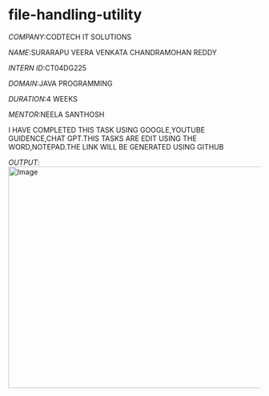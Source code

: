 # file-handling-utility

*COMPANY*:CODTECH IT SOLUTIONS

*NAME*:SURARAPU VEERA VENKATA CHANDRAMOHAN REDDY

*INTERN ID*:CT04DG225

*DOMAIN*:JAVA PROGRAMMING

*DURATION*:4 WEEKS

*MENTOR*:NEELA SANTHOSH

I HAVE COMPLETED THIS TASK USING GOOGLE,YOUTUBE GUIDENCE,CHAT GPT.THIS TASKS ARE EDIT USING THE WORD,NOTEPAD.THE LINK WILL BE GENERATED USING GITHUB

*OUTPUT*:<img width="732" height="443" alt="Image" src="https://github.com/user-attachments/assets/10b32054-38d2-4b1e-94a7-cd5c891c2c98" />
